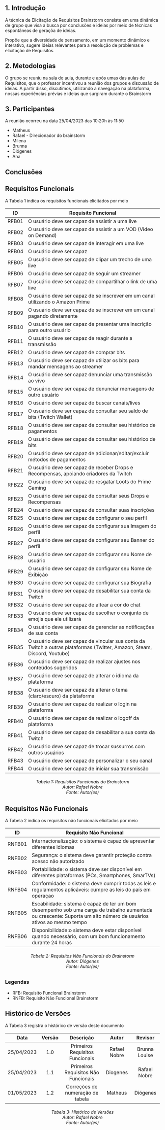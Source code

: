 ## 1. Introdução

A técnica de Elicitação de Requisitos Brainstorm consiste em uma dinâmica de grupo que visa a busca por conclusões e ideias por meio de técnicas espontâneas de geraçõa de ideias.

Propõe que a diversidade de pensamento, em um momento dinâmico e interativo, sugere ideias relevantes para a resolução de problemas e elicitação de Requisitos.

## 2. Metodologias

O grupo se reuniu na sala de aula, durante e após umas das aulas de Requisitos, que o professor incentivou a reunião dos grupos e discussão de ideias. A partir disso, discutimos, utilizando a navegação na plataforma, nossas experiências prévias e ideias que surgiram durante o Brainstorm

## 3. Participantes

A reunião ocorreu na data 25/04/2023 das 10:20h às 11:50

- Matheus
- Rafael - Direcionador do brainstorm
- Milena
- Brunna
- Diógenes
- Ana

## Conclusões
## Requisitos Funcionais

A Tabela 1 indica os requisitos funcionais elicitados por meio

|**ID**|**Requisito Funcional**|
|------|-----------------------|
|RFB01|O usuário deve ser capaz de assistir a uma live|
|RFB02|O usuário deve ser capaz de assistir a um VOD (Video on Demand)|
|RFB03|O usuário deve ser capaz de interagir em uma live|
|RFB04|O usuário deve ser capaz |
|RFB05|O usuário deve ser capaz de clipar um trecho de uma live|
|RFB06|O usuário deve ser capaz de seguir um streamer|
|RFB07|O usuário deve ser capaz de compartilhar o link de uma live|
|RFB08|O usuário deve ser capaz de se inscrever em um canal utilizando o Amazon Prime|
|RFB09|O usuário deve ser capaz de se inscrever em um canal pagando diretamente|
|RFB10|O usuário deve ser capaz de presentar uma inscrição para outro usuário|
|RFB11|O usuário deve ser capaz de reagir durante a transmissão|
|RFB12|O usuário deve ser capaz de comprar bits|
|RFB13|O usuário deve ser capaz de utilizar os bits para mandar mensagens ao streamer|
|RFB14|O usuário deve ser capaz denunciar uma transmissão ao vivo|
|RFB15|O usuário deve ser capaz de denunciar mensagens de outro usuário|
|RFB16|O usuário deve ser capaz de buscar canais/lives|
|RFB17|O usuário deve ser capaz de consultar seu saldo de bits (Twitch Wallet)|
|RFB18|O usuário deve ser capaz de consultar seu histórico de pagamentos|
|RFB19|O usuário deve ser capaz de consultar seu histórico de bits|
|RFB20|O usuário deve ser capaz de adicionar/editar/excluir métodos de pagamentos|
|RFB21|O usuário deve ser capaz de receber Drops e Recompensas, apoiando criadores da Twitch|
|RFB22|O usuário deve ser capaz de resgatar Loots do Prime Gaming|
|RFB23|O usuário deve ser capaz de consultar seus Drops e Recompensas|
|RFB24|O usuário deve ser capaz de consultar suas inscrições|
|RFB25|O usuário deve ser capaz de configurar o seu perfil|
|RFB26|O usuário deve ser capaz de configurar sua Imagem do perfil|
|RFB27|O usuário deve ser capaz de configurar seu Banner do perfil|
|RFB28|O usuário deve ser capaz de configurar seu Nome de usuário|
|RFB29|O usuário deve ser capaz de configurar seu Nome de Exibição|
|RFB30|O usuário deve ser capaz de configurar sua Biografia|
|RFB31|O usuário deve ser capaz de desabilitar sua conta da Twitch|
|RFB32|O usuário deve ser capaz de altear a cor do chat|
|RFB33|O usuário deve ser capaz de escolher o conjunto de emojis que ele utilizará|
|RFB34|O usuário deve ser capaz de gerenciar as notificações de sua conta|
|RFB35|O usuário deve ser capaz de vincular sua conta da Twitch a outras plataformas (Twitter, Amazon, Steam, Discord, Youtube)|
|RFB36|O usuário deve ser capaz de realizar ajustes nos conteúdos sugeridos|
|RFB37|O usuário deve ser capaz de alterar o idioma da plataforma|
|RFB38|O usuário deve ser capaz de alterar o tema (claro/escuro) da plataforma|
|RFB39|O usuário deve ser capaz de realizar o login na plataforma|
|RFB40|O usuário deve ser capaz de realizar o logoff da plataforma|
|RFB41|O usuário deve ser capaz de desabilitar a sua conta da Twitch|
|RFB42|O usuário deve ser capaz de trocar sussurros com outros usuários|
|RFB43|O usuário deve ser capaz de personalizar o seu canal|
|RFB44|O usuário deve ser capaz de iniciar sua transmissão|

<h6 align = "center"> Tabela 1: Requisitos Funcionais do Brainstorm
<br> Autor: Rafael Nobre
<br>Fonte: Autor(es)</h6>

## Requisitos Não Funcionais

A Tabela 2 indica os requisitos não funcionais elicitados por meio

|**ID**|**Requisito Não Funcional**|
|------|-----------------------|
|RNFB01|Internacionalização: o sistema é capaz de apresentar diferentes idiomas|
|RNFB02|Segurança: o sistema deve garantir proteção contra acesso não autorizado|
|RNFB03|Portabilidade: o sistema deve ser disponível em diferentes plataformas (PCs, Smartphones, SmarTVs)|
|RNFB04|Conformidade: o sistema deve cumprir todas as leis e regulamentos aplicáveis: cumpre as leis do país em operaçao|
|RNFB05|Escabilidade: sistema é capaz de ter um bom desempenho sob uma carga de trabalho aumentada ou crescente: Suporta um alto número de usuários ativos ao mesmo tempo|
|RNFB06|Disponibilidade:o sistema deve estar disponível quando necessário, com um bom funcionamento durante 24 horas|

<h6 align = "center"> Tabela 2: Requisitos Não Funcionais do Brainstorm
<br> Autor: Diógenes
<br>Fonte: Autor(es)</h6>

### Legendas

- RFB: Requisito Funcional Brainstorm
- RNFB: Requisito Não Funcional Brainstorm
## Histórico de Versões

A Tabela 3 registra o histórico de versão deste documento

|**Data** | **Versão** | **Descrição** | **Autor** | **Revisor** |
|:---: | :---: | :---: | :---: | :---: |
| 25/04/2023 | 1.0 | Primeiros Requisitos Funcionais | Rafael Nobre | Brunna Louise |
| 25/04/2023 | 1.1 | Primeiros Requisitos Não Funcionais | Diogenes | Rafael Nobre |
| 01/05/2023 | 1.2 | Correções de numeração de tabela | Matheus | Diógenes |

<h6 align = "center"> Tabela 3: Histórico de Versões
<br> Autor: Rafael Nobre
<br>Fonte: Autor(es)</h6>
